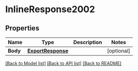 # InlineResponse2002

## Properties

Name | Type | Description | Notes
------------ | ------------- | ------------- | -------------
**Body** | [**ExportResponse**](exportResponse.md) |  | [optional] 

[[Back to Model list]](../README.md#documentation-for-models) [[Back to API list]](../README.md#documentation-for-api-endpoints) [[Back to README]](../README.md)


